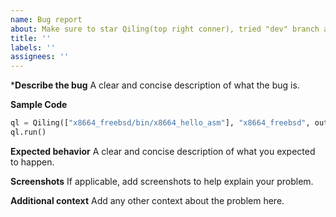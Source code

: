```yaml
---
name: Bug report
about: Make sure to star Qiling(top right conner), tried "dev" branch and check our [FAQ](https://docs.qiling.io/en/latest/faq/)
title: ''
labels: ''
assignees: ''
---
```


***Describe the bug**
A clear and concise description of what the bug is.

**Sample Code**
```python
ql = Qiling(["x8664_freebsd/bin/x8664_hello_asm"], "x8664_freebsd", output = "dump")
ql.run()
```

**Expected behavior**
A clear and concise description of what you expected to happen.

**Screenshots**
If applicable, add screenshots to help explain your problem.

**Additional context**
Add any other context about the problem here.
